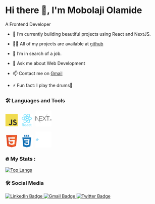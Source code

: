 # Hi there 👋, I'm Mobolaji Olamide
A Frontend Developer
    
- :hammer: I’m currently building beautiful projects using React and NextJS.

- 👨‍💻 All of my projects are available at [github](https://github.com/Olamstix)

- :raising_hand: I’m in search of a job.
- 💬 Ask me about Web Development

- 📫 Contact me on [Gmail](mobolajiemmanuelolamide@gmail.com)
  
- ⚡ Fun fact: I play the drums🥁


### 🛠  Languages and Tools

  <img src="https://github.com/devicons/devicon/blob/master/icons/javascript/javascript-original.svg" title="JavaScript" alt="JavaScript" width="40" height="40"/>&nbsp;
   <img src="https://github.com/devicons/devicon/blob/master/icons/react/react-original-wordmark.svg" title="React" alt="React" width="40" height="40"/>&nbsp;
    <img src="https://github.com/devicons/devicon/blob/master/icons/nextjs/nextjs-original-wordmark.svg" title="NextJS" alt="NextJS" width="50" height="50"/>&nbsp;

  <img src="https://github.com/devicons/devicon/blob/master/icons/html5/html5-original.svg" title="HTML5" alt="HTML" width="40" height="40"/>&nbsp;
   <img src="https://github.com/devicons/devicon/blob/master/icons/css3/css3-plain-wordmark.svg"  title="CSS3" alt="CSS" width="40" height="40"/>&nbsp;
      <img src="https://github.com/devicons/devicon/blob/master/icons/tailwindcss/tailwindcss-original-wordmark.svg"  title="TailwindCSS" alt="TailwindCSS" width="50" height="50"/>&nbsp;


### :fire: My Stats :
[![Top Langs](https://github-readme-stats.vercel.app/api/top-langs/?username=Olamstix&layout=compact&theme=vision-friendly-dark)](https://github.com/anuraghazra/github-readme-stats)

### 🛠  Social Media
<div id="badges">
    <a href="https://www.linkedin.com/in/mobolaji-olamide-21b358187/">
  <img src="https://img.shields.io/badge/LinkedIn-blue?style=for-the-badge&logo=linkedin&logoColor=white" alt="LinkedIn Badge"/>
    </a>
    <a href="olamstix@gmail.com">
  <img src="https://img.shields.io/badge/Gmail-red?style=for-the-badge&logo=gmail&logoColor=white" alt="Gmail Badge"/>
    </a>
    <a href="https://twitter.com/olamstix">
  <img src="https://img.shields.io/badge/Twitter-blue?style=for-the-badge&logo=twitter&logoColor=white" alt="Twitter Badge"/>
    </a>
</div>




